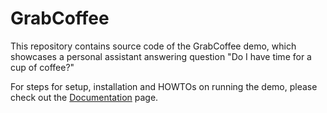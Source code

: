# GrabCoffee

This repository contains source code of the GrabCoffee demo, which showcases a personal assistant answering question "Do I have time for a cup of coffee?"

For steps for setup, installation and HOWTOs on running the demo, please check out the [Documentation](http://iot-expedition.github.io/GrabCoffee/) page. 
